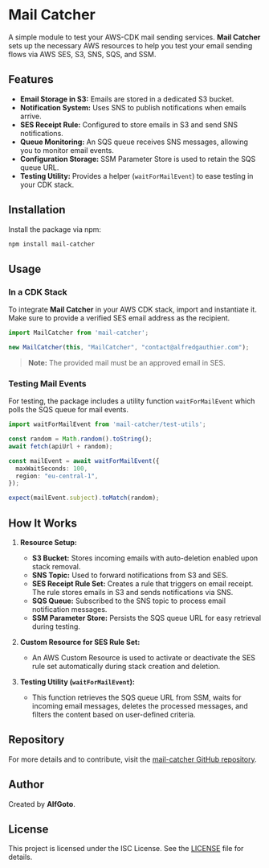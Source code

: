 # Mail Catcher

A simple module to test your AWS-CDK mail sending services. **Mail Catcher** sets up the necessary AWS resources to help you test your email sending flows via AWS SES, S3, SNS, SQS, and SSM.

## Features

- **Email Storage in S3:** Emails are stored in a dedicated S3 bucket.
- **Notification System:** Uses SNS to publish notifications when emails arrive.
- **SES Receipt Rule:** Configured to store emails in S3 and send SNS notifications.
- **Queue Monitoring:** An SQS queue receives SNS messages, allowing you to monitor email events.
- **Configuration Storage:** SSM Parameter Store is used to retain the SQS queue URL.
- **Testing Utility:** Provides a helper (`waitForMailEvent`) to ease testing in your CDK stack.

## Installation

Install the package via npm:

```bash
npm install mail-catcher
```

## Usage

### In a CDK Stack

To integrate **Mail Catcher** in your AWS CDK stack, import and instantiate it. Make sure to provide a verified SES email address as the recipient.

```typescript
import MailCatcher from 'mail-catcher';

new MailCatcher(this, "MailCatcher", "contact@alfredgauthier.com");
```

> **Note:** The provided mail must be an approved email in SES.

### Testing Mail Events

For testing, the package includes a utility function `waitForMailEvent` which polls the SQS queue for mail events.

```typescript
import waitForMailEvent from 'mail-catcher/test-utils';

const random = Math.random().toString();
await fetch(apiUrl + random);

const mailEvent = await waitForMailEvent({
  maxWaitSeconds: 100,
  region: "eu-central-1",
});

expect(mailEvent.subject).toMatch(random);
```

## How It Works

1. **Resource Setup:**
   - **S3 Bucket:** Stores incoming emails with auto-deletion enabled upon stack removal.
   - **SNS Topic:** Used to forward notifications from S3 and SES.
   - **SES Receipt Rule Set:** Creates a rule that triggers on email receipt. The rule stores emails in S3 and sends notifications via SNS.
   - **SQS Queue:** Subscribed to the SNS topic to process email notification messages.
   - **SSM Parameter Store:** Persists the SQS queue URL for easy retrieval during testing.

2. **Custom Resource for SES Rule Set:**
   - An AWS Custom Resource is used to activate or deactivate the SES rule set automatically during stack creation and deletion.

3. **Testing Utility (`waitForMailEvent`):**
   - This function retrieves the SQS queue URL from SSM, waits for incoming email messages, deletes the processed messages, and filters the content based on user-defined criteria.

## Repository

For more details and to contribute, visit the [mail-catcher GitHub repository](https://github.com/AlfGoto/mail-catcher).

## Author

Created by **AlfGoto**.

## License

This project is licensed under the ISC License. See the [LICENSE](./LICENSE) file for details.
